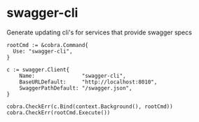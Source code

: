 # swagger-cli
Generate updating cli's for services that provide swagger specs

```
rootCmd := &cobra.Command{
  Use: "swagger-cli",
}

c := swagger.Client{
	Name:               "swagger-cli",
	BaseURLDefault:     "http://localhost:8010",
	SwaggerPathDefault: "/swagger.json",
}

cobra.CheckErr(c.Bind(context.Background(), rootCmd))
cobra.CheckErr(rootCmd.Execute())

```
